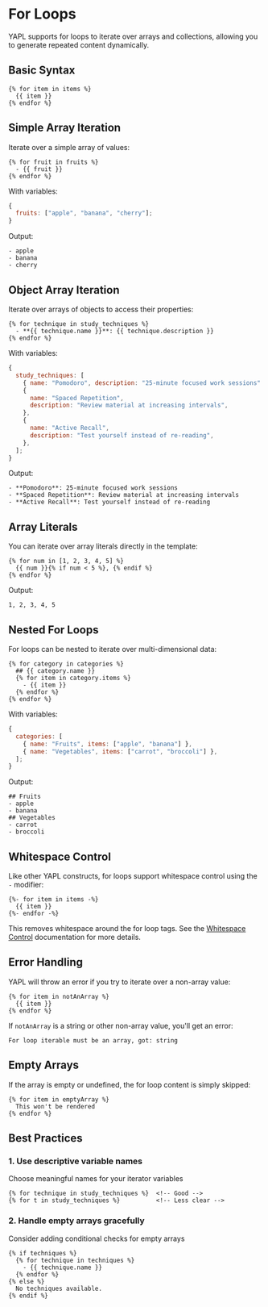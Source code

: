 # For Loops

YAPL supports for loops to iterate over arrays and collections, allowing you to generate repeated content dynamically.

## Basic Syntax

```yapl
{% for item in items %}
  {{ item }}
{% endfor %}
```

## Simple Array Iteration

Iterate over a simple array of values:

```yapl
{% for fruit in fruits %}
  - {{ fruit }}
{% endfor %}
```

With variables:

```javascript
{
  fruits: ["apple", "banana", "cherry"];
}
```

Output:

```
- apple
- banana
- cherry
```

## Object Array Iteration

Iterate over arrays of objects to access their properties:

```yapl
{% for technique in study_techniques %}
  - **{{ technique.name }}**: {{ technique.description }}
{% endfor %}
```

With variables:

```javascript
{
  study_techniques: [
    { name: "Pomodoro", description: "25-minute focused work sessions" },
    {
      name: "Spaced Repetition",
      description: "Review material at increasing intervals",
    },
    {
      name: "Active Recall",
      description: "Test yourself instead of re-reading",
    },
  ];
}
```

Output:

```
- **Pomodoro**: 25-minute focused work sessions
- **Spaced Repetition**: Review material at increasing intervals
- **Active Recall**: Test yourself instead of re-reading
```

## Array Literals

You can iterate over array literals directly in the template:

```yapl
{% for num in [1, 2, 3, 4, 5] %}
  {{ num }}{% if num < 5 %}, {% endif %}
{% endfor %}
```

Output:

```
1, 2, 3, 4, 5
```

## Nested For Loops

For loops can be nested to iterate over multi-dimensional data:

```yapl
{% for category in categories %}
  ## {{ category.name }}
  {% for item in category.items %}
    - {{ item }}
  {% endfor %}
{% endfor %}
```

With variables:

```javascript
{
  categories: [
    { name: "Fruits", items: ["apple", "banana"] },
    { name: "Vegetables", items: ["carrot", "broccoli"] },
  ];
}
```

Output:

```
## Fruits
- apple
- banana
## Vegetables
- carrot
- broccoli
```

## Whitespace Control

Like other YAPL constructs, for loops support whitespace control using the `-` modifier:

```yapl
{%- for item in items -%}
  {{ item }}
{%- endfor -%}
```

This removes whitespace around the for loop tags. See the [Whitespace Control](/features/whitespace) documentation for more details.

## Error Handling

YAPL will throw an error if you try to iterate over a non-array value:

```yapl
{% for item in notAnArray %}
  {{ item }}
{% endfor %}
```

If `notAnArray` is a string or other non-array value, you'll get an error:

```
For loop iterable must be an array, got: string
```

## Empty Arrays

If the array is empty or undefined, the for loop content is simply skipped:

```yapl
{% for item in emptyArray %}
  This won't be rendered
{% endfor %}
```

## Best Practices

### 1. Use descriptive variable names

Choose meaningful names for your iterator variables

```yapl
{% for technique in study_techniques %}  <!-- Good -->
{% for t in study_techniques %}          <!-- Less clear -->
```

### 2. Handle empty arrays gracefully

Consider adding conditional checks for empty arrays

```yapl
{% if techniques %}
  {% for technique in techniques %}
    - {{ technique.name }}
  {% endfor %}
{% else %}
  No techniques available.
{% endif %}
```
